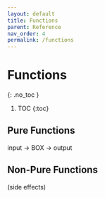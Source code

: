 ```yaml
---
layout: default
title: Functions
parent: Reference
nav_order: 4
permalink: /functions
---
```


# Functions
{: .no_toc }

1. TOC
{:toc}

## Pure Functions

input -> BOX -> output

## Non-Pure Functions
(side effects)

